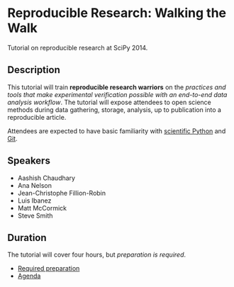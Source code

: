 # Reproducible Research: Walking the Walk

Tutorial on reproducible research at SciPy 2014.


## Description

This tutorial will train **reproducible research warriors** on the *practices
and tools that make experimental verification possible with an end-to-end data
analysis workflow*.  The tutorial will expose attendees to open science
methods during data gathering, storage, analysis, up to publication into a
reproducible article.

Attendees are expected to have basic familiarity with [scientific
Python](http://scipy.org) and [Git](http://git-scm.org).


## Speakers

* Aashish Chaudhary
* Ana Nelson
* Jean-Christophe Fillion-Robin
* Luis Ibanez
* Matt McCormick
* Steve Smith


## Duration

The tutorial will cover four hours, but *preparation is required*.

* [Required preparation](documents/Preparation.md)
* [Agenda](documents/Agenda.md)
